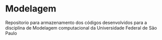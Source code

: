 # Modelagem
Repositorio para armazenamento dos códigos desenvolvidos para a disciplina de Modelagem computacional da Universidade Federal de São Paulo
